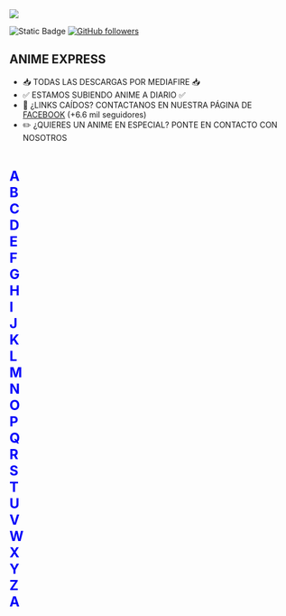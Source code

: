 <div align="center">

</div>
<img src="https://i.imgur.com/weNbhGZ.png">


![Static Badge](https://img.shields.io/badge/Sigueme_En-GitHub-blue)
[![GitHub followers](https://img.shields.io/github/followers/AnimeExpress?style=social)](https://github.com/AnimeExpress)

## ANIME EXPRESS

- 📥​ TODAS LAS DESCARGAS POR MEDIAFIRE 📥​
- ✅​ ESTAMOS SUBIENDO ANIME A DIARIO ✅​
- 🔗​ ¿LINKS CAÍDOS? CONTACTANOS EN NUESTRA PÁGINA DE [FACEBOOK](https://www.facebook.com/DescargasAnimega) (+6.6 mil seguidores)
- ✏️ ¿QUIERES UN ANIME EN ESPECIAL? PONTE EN CONTACTO CON NOSOTROS
<br>


<span style="font-size: x-large;"><b><span style="color: #0000fa;">A</span></b></span>
<br />
<span style="font-size: x-large;"><b><span style="color: #0000fa;">B</span></b></span>
<br />
<span style="font-size: x-large;"><b><span style="color: #0000fa;">C</span></b></span>
<br />
<span style="font-size: x-large;"><b><span style="color: #0000fa;">D</span></b></span>
<br />
<span style="font-size: x-large;"><b><span style="color: #0000fa;">E</span></b></span>
<br />
<span style="font-size: x-large;"><b><span style="color: #0000fa;">F</span></b></span>
<br />
<span style="font-size: x-large;"><b><span style="color: #0000fa;">G</span></b></span>
<br />
<span style="font-size: x-large;"><b><span style="color: #0000fa;">H</span></b></span>
<br />
<span style="font-size: x-large;"><b><span style="color: #0000fa;">I</span></b></span>
<br />
<span style="font-size: x-large;"><b><span style="color: #0000fa;">J</span></b></span>
<br />
<span style="font-size: x-large;"><b><span style="color: #0000fa;">K</span></b></span>
<br />
<span style="font-size: x-large;"><b><span style="color: #0000fa;">L</span></b></span>
<br />
<span style="font-size: x-large;"><b><span style="color: #0000fa;">M</span></b></span>
<br />
<span style="font-size: x-large;"><b><span style="color: #0000fa;">N</span></b></span>
<br />
<span style="font-size: x-large;"><b><span style="color: #0000fa;">O</span></b></span>
<br />
<span style="font-size: x-large;"><b><span style="color: #0000fa;">P</span></b></span>
<br />
<span style="font-size: x-large;"><b><span style="color: #0000fa;">Q</span></b></span>
<br />
<span style="font-size: x-large;"><b><span style="color: #0000fa;">R</span></b></span>
<br />
<span style="font-size: x-large;"><b><span style="color: #0000fa;">S</span></b></span>
<br />
<span style="font-size: x-large;"><b><span style="color: #0000fa;">T</span></b></span>
<br />
<span style="font-size: x-large;"><b><span style="color: #0000fa;">U</span></b></span>
<br />
<span style="font-size: x-large;"><b><span style="color: #0000fa;">V</span></b></span>
<br />
<span style="font-size: x-large;"><b><span style="color: #0000fa;">W</span></b></span>
<br />
<span style="font-size: x-large;"><b><span style="color: #0000fa;">X</span></b></span>
<br />
<span style="font-size: x-large;"><b><span style="color: #0000fa;">Y</span></b></span>
<br />
<span style="font-size: x-large;"><b><span style="color: #0000fa;">Z</span></b></span>
<br />
<span style="font-size: x-large;"><b><span style="color: #0000fa;">A</span></b></span>
<br />
